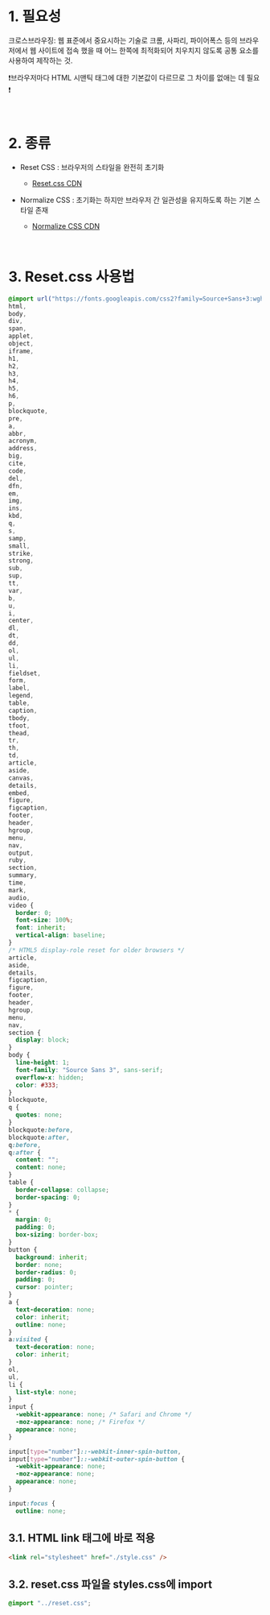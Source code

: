 # **1. 필요성**

크로스브라우징: 웹 표준에서 중요시하는 기술로 크롬, 사파리, 파이어폭스 등의 브라우저에서 웹 사이트에 접속 했을 때 어느 한쪽에 최적화되어 치우치지 않도록 공통 요소를 사용하여 제작하는 것.

❗️브라우저마다 HTML 시맨틱 태그에 대한 기본값이 다르므로 그 차이를 없애는 데 필요❗️

<br />

# **2. 종류**

- Reset CSS : 브라우저의 스타일을 완전히 초기화

  - [Reset.css CDN](https://www.jsdelivr.com/package/npm/reset-css)

- Normalize CSS : 초기화는 하지만 브라우저 간 일관성을 유지하도록 하는 기본 스타일 존재
  - [Normalize CSS CDN](https://www.jsdelivr.com/package/npm/normalize.css)

<br/>

# **3. Reset.css 사용법**

```css
@import url("https://fonts.googleapis.com/css2?family=Source+Sans+3:wght@300;400&display=swap");
html,
body,
div,
span,
applet,
object,
iframe,
h1,
h2,
h3,
h4,
h5,
h6,
p,
blockquote,
pre,
a,
abbr,
acronym,
address,
big,
cite,
code,
del,
dfn,
em,
img,
ins,
kbd,
q,
s,
samp,
small,
strike,
strong,
sub,
sup,
tt,
var,
b,
u,
i,
center,
dl,
dt,
dd,
ol,
ul,
li,
fieldset,
form,
label,
legend,
table,
caption,
tbody,
tfoot,
thead,
tr,
th,
td,
article,
aside,
canvas,
details,
embed,
figure,
figcaption,
footer,
header,
hgroup,
menu,
nav,
output,
ruby,
section,
summary,
time,
mark,
audio,
video {
  border: 0;
  font-size: 100%;
  font: inherit;
  vertical-align: baseline;
}
/* HTML5 display-role reset for older browsers */
article,
aside,
details,
figcaption,
figure,
footer,
header,
hgroup,
menu,
nav,
section {
  display: block;
}
body {
  line-height: 1;
  font-family: "Source Sans 3", sans-serif;
  overflow-x: hidden;
  color: #333;
}
blockquote,
q {
  quotes: none;
}
blockquote:before,
blockquote:after,
q:before,
q:after {
  content: "";
  content: none;
}
table {
  border-collapse: collapse;
  border-spacing: 0;
}
* {
  margin: 0;
  padding: 0;
  box-sizing: border-box;
}
button {
  background: inherit;
  border: none;
  border-radius: 0;
  padding: 0;
  cursor: pointer;
}
a {
  text-decoration: none;
  color: inherit;
  outline: none;
}
a:visited {
  text-decoration: none;
  color: inherit;
}
ol,
ul,
li {
  list-style: none;
}
input {
  -webkit-appearance: none; /* Safari and Chrome */
  -moz-appearance: none; /* Firefox */
  appearance: none;
}

input[type="number"]::-webkit-inner-spin-button,
input[type="number"]::-webkit-outer-spin-button {
  -webkit-appearance: none;
  -moz-appearance: none;
  appearance: none;
}

input:focus {
  outline: none;
```

## 3.1. HTML link 태그에 바로 적용

```html
<link rel="stylesheet" href="./style.css" />
```

## 3.2. reset.css 파일을 styles.css에 import

```css
@import "../reset.css";
```

